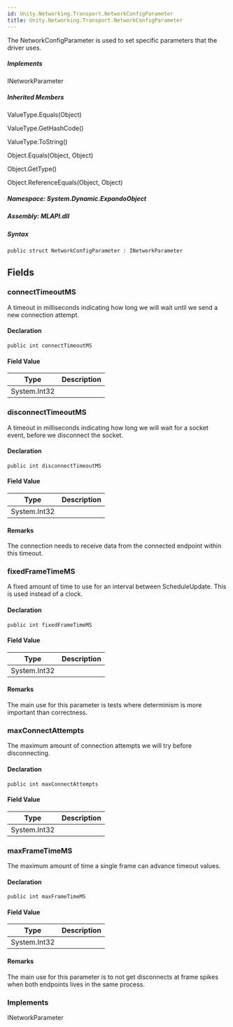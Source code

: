 ```yaml
---  
id: Unity.Networking.Transport.NetworkConfigParameter  
title: Unity.Networking.Transport.NetworkConfigParameter  
---
```


<div class="markdown level0 summary">

The NetworkConfigParameter is used to set specific parameters that the
driver uses.

</div>

<div class="markdown level0 conceptual">

</div>

<div classs="implements">

##### Implements

<div>

INetworkParameter

</div>

</div>

<div class="inheritedMembers">

##### Inherited Members

<div>

ValueType.Equals(Object)

</div>

<div>

ValueType.GetHashCode()

</div>

<div>

ValueType.ToString()

</div>

<div>

Object.Equals(Object, Object)

</div>

<div>

Object.GetType()

</div>

<div>

Object.ReferenceEquals(Object, Object)

</div>

</div>

##### **Namespace**: System.Dynamic.ExpandoObject

##### **Assembly**: MLAPI.dll

##### Syntax

    public struct NetworkConfigParameter : INetworkParameter

## Fields

### connectTimeoutMS

<div class="markdown level1 summary">

A timeout in milliseconds indicating how long we will wait until we send
a new connection attempt.

</div>

<div class="markdown level1 conceptual">

</div>

#### Declaration

    public int connectTimeoutMS

#### Field Value

| Type         | Description |
|--------------|-------------|
| System.Int32 |             |

### disconnectTimeoutMS

<div class="markdown level1 summary">

A timeout in milliseconds indicating how long we will wait for a socket
event, before we disconnect the socket.

</div>

<div class="markdown level1 conceptual">

</div>

#### Declaration

    public int disconnectTimeoutMS

#### Field Value

| Type         | Description |
|--------------|-------------|
| System.Int32 |             |

#### Remarks

<div class="markdown level1 remarks">

The connection needs to receive data from the connected endpoint within
this timeout.

</div>

### fixedFrameTimeMS

<div class="markdown level1 summary">

A fixed amount of time to use for an interval between ScheduleUpdate.
This is used instead of a clock.

</div>

<div class="markdown level1 conceptual">

</div>

#### Declaration

    public int fixedFrameTimeMS

#### Field Value

| Type         | Description |
|--------------|-------------|
| System.Int32 |             |

#### Remarks

<div class="markdown level1 remarks">

The main use for this parameter is tests where determinism is more
important than correctness.

</div>

### maxConnectAttempts

<div class="markdown level1 summary">

The maximum amount of connection attempts we will try before
disconnecting.

</div>

<div class="markdown level1 conceptual">

</div>

#### Declaration

    public int maxConnectAttempts

#### Field Value

| Type         | Description |
|--------------|-------------|
| System.Int32 |             |

### maxFrameTimeMS

<div class="markdown level1 summary">

The maximum amount of time a single frame can advance timeout values.

</div>

<div class="markdown level1 conceptual">

</div>

#### Declaration

    public int maxFrameTimeMS

#### Field Value

| Type         | Description |
|--------------|-------------|
| System.Int32 |             |

#### Remarks

<div class="markdown level1 remarks">

The main use for this parameter is to not get disconnects at frame
spikes when both endpoints lives in the same process.

</div>

### Implements

<div>

INetworkParameter

</div>
